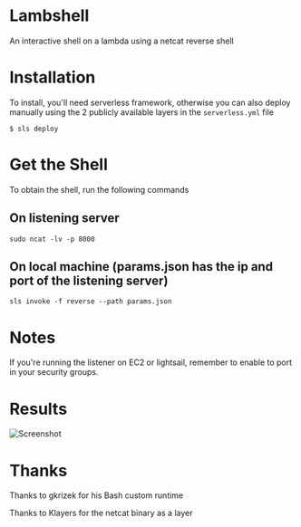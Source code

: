 # Lambshell

An interactive shell on a lambda using a netcat reverse shell

# Installation

To install, you'll need serverless framework, otherwise you can also deploy manually using the 2 publicly available layers in the `serverless.yml` file

	$ sls deploy

# Get the Shell

To obtain the shell, run the following commands

## On listening server
	sudo ncat -lv -p 8000

## On local machine (params.json has the ip and port of the listening server)
	sls invoke -f reverse --path params.json

# Notes

If you're running the listener on EC2 or lightsail, remember to enable to port in your security groups.

# Results

![Screenshot](revshell_on_lambda.gif)

# Thanks

Thanks to gkrizek for his Bash custom runtime

Thanks to Klayers for the netcat binary as a layer


